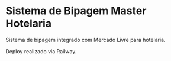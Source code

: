# Sistema de Bipagem Master Hotelaria

Sistema de bipagem integrado com Mercado Livre para hotelaria.

Deploy realizado via Railway.
